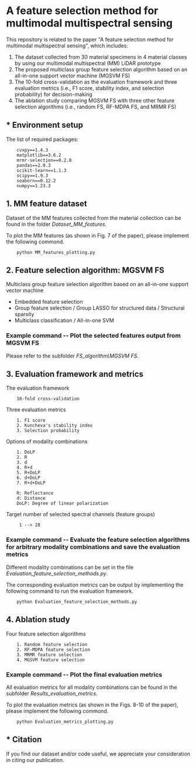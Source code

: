 
# A feature selection method for multimodal multispectral sensing
<!-- #### Project description  -->
This repository is related to the paper "A feature selection method for multimodal multispectral sensing", which includes:

1.  The dataset collected from 30 material specimens in 4 material classes by using our multimodal multispectral (MM) LiDAR prototype
2. The proposed multiclass group feature selection algorithm based on an all-in-one support vector machine (MGSVM FS)
3. The 10-fold cross-validation as the evaluation framework and three evaluation metrics (i.e., F1 score, stability index, and selection probability) for decision-making
4. The ablation study comparing MGSVM FS with three other feature selection algorithms (i.e., random FS, RF-MDPA FS, and MRMR FS)

## * Environment setup
The list of required packages:
        
        cvxpy==1.4.3 
        matplotlib==3.6.2
        mrmr-selection==0.2.8
        pandas==2.0.3
        scikit-learn==1.1.3
        scipy==1.9.3
        seaborn==0.12.2
        numpy==1.23.3
## 1. MM feature dataset
Dataset of the MM features collected from the material collection can be found in the folder *Dataset_MM_features*.

To plot the MM features (as shown in Fig. 7 of the paper), please implement the following commond.

        python MM_features_plotting.py
        
<!-- ![alt text](Fig_3_Material_specimens.jpg)
Figure: 30 material specimens --> 

## 2. Feature selection algorithm: MGSVM FS
Multiclass group feature selection algorithm based on an all-in-one support vector machine
* Embedded feature selection
* Group feature selection / Group LASSO for structured data / Structural sparsity
* Multiclass classification / All-in-one SVM
### Example command -- Plot the selected features output from MGSVM FS
Please refer to the subfolder *FS_algorithm\MGSVM FS*.

## 3. Evaluation framework and metrics
The evaluation framework
        
        10-fold cross-validation

Three evaluation metrics

        1. F1 score
        2. Kuncheva's stability index
        3. Selection probability

Options of modality combinations

        1. DoLP
        2. R
        3. d
        4. R+d
        5. R+DoLP
        6. d+DoLP
        7. R+d+DoLP
        
        R: Reflectance
        d: Distance
        DoLP: Degree of linear polarization

 Target number of selected spectral channels (feature groups)
        
         1 --> 28 
### Example command -- Evaluate the feature selection algorithms for arbitrary modality combinations and save the evaluation metrics
Different modality combinations can be set in the file *Evaluation_feature_selection_methods.py*.

The corresponding evaluation metrics can be output by implementing the following command to run the evaluation framework.

        python Evaluation_feature_selection_methods.py

## 4. Ablation study
Four feature selection algorithms

        1. Random feature selection 
        2. RF-MDPA feature selection
        3. MRMR feature selection
        4. MGSVM feature selection

### Example command -- Plot the final evaluation metrics 
All evaluation metrics for all modality combinations can be found in the subfolder *Results_evaluation_metrics*.

To plot the evaluation metrics (as shown in the Figs. 8-10 of the paper), please implement the following commond.

        python Evaluation_metrics_plotting.py
    

## * Citation

If you find our dataset and/or code useful, we appreciate your consideration in citing our publication.

